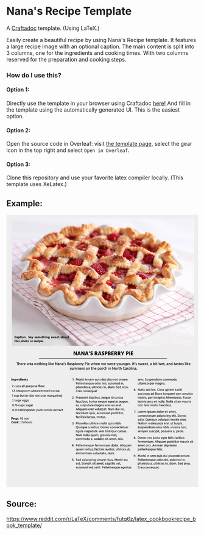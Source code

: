 # Nana's Recipe Template

A [Craftadoc](https://craftadoc.com) template. (Using LaTeX.)

Easily create a beautiful recipe by using Nana's Recipe template. It features a large recipe image with an optional caption. The main content is split into 3 columns, one for the ingredients and cooking times. With two columns reserved for the preparation and cooking steps.

### How do I use this?

#### Option 1:

Directly use the template in your browser using Craftadoc [here!](https://app.craftadoc.com/template/overview/6379fb4f58412dce3bc17286) And fill in the template using the automatically generated UI. This is the easiest option.

#### Option 2:

Open the source code in Overleaf: visit [the template page](https://app.craftadoc.com/template/overview/6379fb4f58412dce3bc17286), select the gear icon in the top right and select `Open in Overleaf`.

#### Option 3:

Clone this repository and use your favorite latex compiler locally. (This template uses XeLatex.)

## Example:
![nanas_recipe_example](./example.png)

## Source:
https://www.reddit.com/r/LaTeX/comments/futg6z/latex_cookbookrecipe_book_template/

